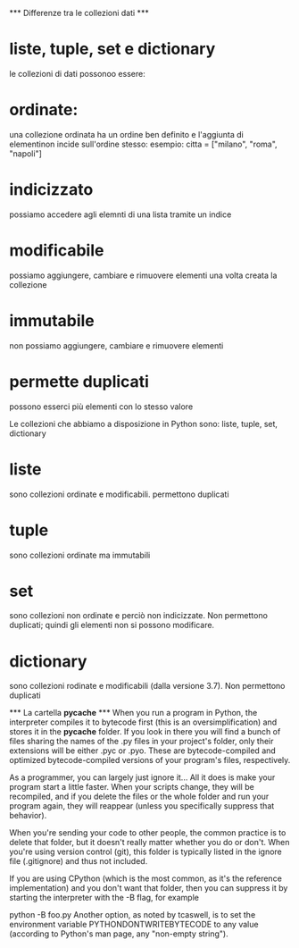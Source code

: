 *** Differenze tra le collezioni dati ***
# liste, tuple, set e dictionary

le collezioni di dati possonoo essere:

# ordinate:
una collezione ordinata ha un ordine ben definito e l'aggiunta di elementinon incide sull'ordine stesso:
esempio:
citta = ["milano", "roma", "napoli"]

# indicizzato
possiamo accedere agli elemnti di una lista tramite un indice

# modificabile
possiamo aggiungere, cambiare e rimuovere elementi una volta creata la collezione 

# immutabile
non possiamo aggiungere, cambiare e rimuovere elementi

# permette duplicati
possono esserci più elementi con lo stesso valore

Le collezioni che abbiamo a disposizione in Python sono:
liste, tuple, set, dictionary

# liste
sono collezioni ordinate e modificabili. permettono duplicati

# tuple
sono collezioni ordinate ma immutabili

# set
sono collezioni non ordinate e perciò non indicizzate. Non permettono duplicati; quindi gli elementi non si possono modificare.

# dictionary
sono collezioni rodinate e modificabili (dalla versione 3.7). Non permettono duplicati


*** La cartella __pycache__ ***
When you run a program in Python, the interpreter compiles it to bytecode first (this is an oversimplification) and stores it in the __pycache__ folder. If you look in there you will find a bunch of files sharing the names of the .py files in your project's folder, only their extensions will be either .pyc or .pyo. These are bytecode-compiled and optimized bytecode-compiled versions of your program's files, respectively.

As a programmer, you can largely just ignore it... All it does is make your program start a little faster. When your scripts change, they will be recompiled, and if you delete the files or the whole folder and run your program again, they will reappear (unless you specifically suppress that behavior).

When you're sending your code to other people, the common practice is to delete that folder, but it doesn't really matter whether you do or don't. When you're using version control (git), this folder is typically listed in the ignore file (.gitignore) and thus not included.

If you are using CPython (which is the most common, as it's the reference implementation) and you don't want that folder, then you can suppress it by starting the interpreter with the -B flag, for example

python -B foo.py
Another option, as noted by tcaswell, is to set the environment variable PYTHONDONTWRITEBYTECODE to any value (according to Python's man page, any "non-empty string").